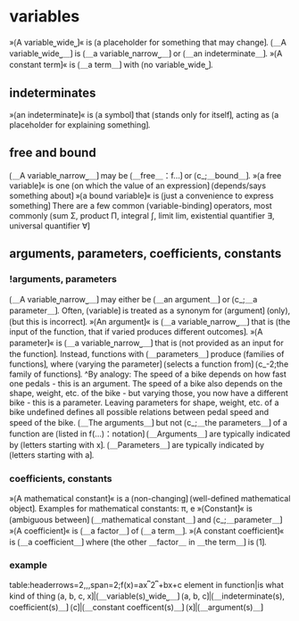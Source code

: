 # variables

»⟮A variable⎵wide⎵⟯« is ⟮a placeholder for something that may change⟯.
⟮＿A variable⎵wide⎵＿⟯ is ⟮＿a variable⎵narrow⎵＿⟯ or ⟮＿an indeterminate＿⟯.
»⟮A constant term⟯« is ⟮＿a term＿⟯ with ⟮no variable⎵wide⎵⟯.

## indeterminates

»⟮an indeterminate⟯« is ⟮a symbol⟯ that ⟮stands only for itself⟯, acting as ⟮a placeholder for explaining something⟯.

## free and bound

⟮＿A variable⎵narrow⎵＿⟯ may be ⟮＿free＿：f...⟯ or ⟮c_;＿bound＿⟯.
»⟮a free variable⟯« is one ⟮on which the value of an expression⟯ ⟮depends/says something about⟯
»⟮a bound variable⟯« is ⟮just a convenience to express something⟯
There are a few common ⟮variable-binding⟯ operators, most commonly ⟮sum Σ, product Π, integral ∫, limit lim, existential quantifier ∃, universal quantifier ∀⟯

## arguments, parameters, coefficients, constants

### !arguments, parameters

⟮＿A variable⎵narrow⎵＿⟯ may either be ⟮＿an argument＿⟯ or ⟮c_;＿a parameter＿⟯.
Often, ⟮variable⟯ is treated as a synonym for ⟮argument⟯ (only), ⟮but this is incorrect⟯.
»⟮An argument⟯« is ⟮＿a variable⎵narrow⎵＿⟯ that is ⟮the input of the function, that if varied produces different outcomes⟯.
»⟮A parameter⟯« is ⟮＿a variable⎵narrow⎵＿⟯ that is ⟮not provided as an input for the function⟯. 
Instead, functions with ⟮＿parameters＿⟯ produce ⟮families of functions⟯, where ⟮varying the parameter⟯ ⟮selects a function from⟯ ⟮c_-2;the family of functions⟯.
^By analogy: The speed of a bike depends on how fast one pedals - this is an argument. The speed of a bike also depends on the shape, weight, etc. of the bike - but varying those, you now have a different bike - this is a parameter. Leaving parameters for shape, weight, etc. of a bike undefined defines all possible relations between pedal speed and speed of the bike.
⟮＿The arguments＿⟯ but not ⟮c_;＿the parameters＿⟯ of a function are ⟮listed in f(...)：notation⟯
⟮＿Arguments＿⟯ are typically indicated by ⟮letters starting with x⟯.
⟮＿Parameters＿⟯ are typically indicated by ⟮letters starting with a⟯.

### coefficients, constants

»⟮A mathematical constant⟯« is a ⟮non-changing⟯ ⟮well-defined mathematical object⟯.
Examples for mathematical constants: π, e
»⟮Constant⟯« is ⟮ambiguous between⟯ ⟮＿mathematical constant＿⟯ and ⟮c_;＿parameter＿⟯
»⟮A coefficient⟯« is ⟮＿a factor＿⟯ of ⟮＿a term＿⟯.
»⟮A constant coefficient⟯« is ⟮＿a coefficient＿⟯ where ⟮the other ＿factor＿ in ＿the term＿⟯ is ⟮1⟯.

### example

table:headerrows=2,,,span=2;f(x)=ax⎴2⎴+bx+c
element in function|is what kind of thing
⟮a, b, c, x⟯|⟮＿variable(s)⎵wide⎵＿⟯
⟮a, b, c⟯|⟮＿indeterminate(s), coefficient(s)＿⟯
⟮c⟯|⟮＿constant coefficent(s)＿⟯
⟮x⟯|⟮＿argument(s)＿⟯
